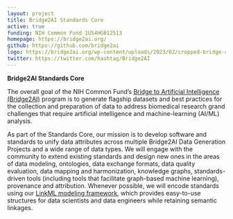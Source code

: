 ```yaml
---
layout: project
title: Bridge2AI Standards Core
active: true
funding: NIH Common Fund 1U54HG012513
homepage: https://bridge2ai.org/
github: https://github.com/bridge2ai
logo: https://bridge2ai.org/wp-content/uploads/2023/02/cropped-bridge-center-logo_color-e1677259956433.png
twitter: https://twitter.com/hashtag/Bridge2AI
---
```


**Bridge2AI Standards Core**

The overall goal of the NIH Common Fund’s [Bridge to Artificial Intelligence (Bridge2AI)](https://bridge2ai.org/) program is
to generate flagship datasets and best practices for the collection and preparation of data to address
biomedical research grand challenges that require artificial intelligence and machine-learning (AI/ML) analysis.

As part of the Standards Core, our mission is to develop software and standards to unify data attributes across 
multiple Bridge2AI Data Generation Projects and a wide range of data types.
We will engage with the community to extend existing standards and design new ones in the areas of data modeling, ontologies, data exchange formats,
data quality evaluation, data mapping and harmonization, knowledge graphs, standards-driven tools (including tools that facilitate graph-based machine learning),
provenance and attribution. Whenever possible, we will encode standards using our
[LinkML modeling framework](https://linkml.io/), which provides easy-to-use structures for data scientists and data engineers while retaining semantic linkages.
